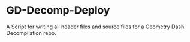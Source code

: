 # GD-Decomp-Deploy
A Script for writing all header files and source files for a Geometry Dash Decompilation repo.
